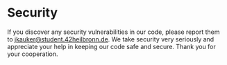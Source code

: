 # Security

If you discover any security vulnerabilities in our code, please report them to jkauker@student.42heilbronn.de. We take security very seriously and appreciate your help in keeping our code safe and secure. Thank you for your cooperation.